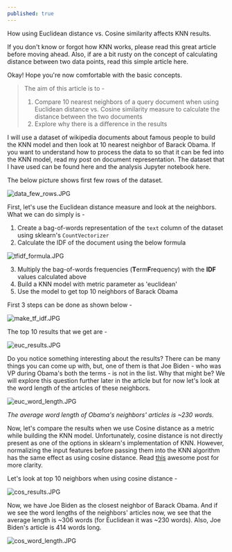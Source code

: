 ```yaml
---
published: true
---
```

How using Euclidean distance vs. Cosine similarity affects KNN results.

If you don't know or forgot how KNN works, please read this great article before moving ahead. Also, if are a bit rusty on the concept of calculating distance between two data points, read this simple article here.

Okay! Hope you're now comfortable with the basic concepts. 

> The aim of this article is to - 
> 1. Compare 10 nearest neighbors of a query document when using Euclidean distance vs. Cosine similarity measure to calculate the distance between the two documents
> 2. Explore why there is a difference in the results

I will use a dataset of wikipedia documents about famous people to build the KNN model and then look at 10 nearest neighbor of Barack Obama. If you want to understand how to process the data to so that it can be fed into the KNN model, read my post on document representation. The dataset that I have used can be found here and the analysis Jupyter notebook here.

The below picture shows first few rows of the dataset.

![data_few_rows.JPG]({{site.baseurl}}/_posts/data_few_rows.JPG)


First, let's use the Euclidean distance measure and look at the neighbors. What we can do simply is - 
1. Create a bag-of-words representation of the `text` column of the dataset using sklearn's `CountVectorizer`
2. Calculate the IDF of the document using the below formula 

![tfidf_formula.JPG]({{site.baseurl}}/_posts/tfidf_formula.JPG)

3. Multiply the bag-of-words frequencies (**T**erm**F**requency) with the **IDF** values calculated above
4. Build a KNN model with metric parameter as 'euclidean'
5. Use the model to get top 10 neighbors of Barack Obama

First 3 steps can be done as shown below - 

![make_tf_idf.JPG]({{site.baseurl}}/_posts/make_tf_idf.JPG)

The top 10 results that we get are - 

![euc_results.JPG]({{site.baseurl}}/_posts/euc_results.JPG)

Do you notice something interesting about the results? There can be many things you can come up with, but, one of them is that Joe Biden - who was VP during Obama's both the terms - is not in the list. Why that might be? We will explore this question further later in the article but for now let's look at the word length of the articles of these neighbors.

![euc_word_length.JPG]({{site.baseurl}}/_posts/euc_word_length.JPG)

_The average word length of Obama's neighbors' articles is ~230 words._

Now, let's compare the results when we use Cosine distance as a metric while building the KNN model. Unfortunately, cosine distance is not directly present as one of the options in sklearn's implementation of KNN. However, normalizing the input features before passing them into the KNN algorithm has the same effect as using cosine distance. Read [this](https://newbedev.com/using-cosine-distance-with-scikit-learn-kneighborsclassifier) awesome post for more clarity.

Let's look at top 10 neighbors when using cosine distance - 

![cos_results.JPG]({{site.baseurl}}/_posts/cos_results.JPG)

Now, we have Joe Biden as the closest neighbor of Barack Obama. And if we see the word lengths of the neighbors' articles now, we see that the average length is ~306 words (for Euclidean it was ~230 words). Also, Joe Biden's article is 414 words long.

![cos_word_length.JPG]({{site.baseurl}}/_posts/cos_word_length.JPG)



